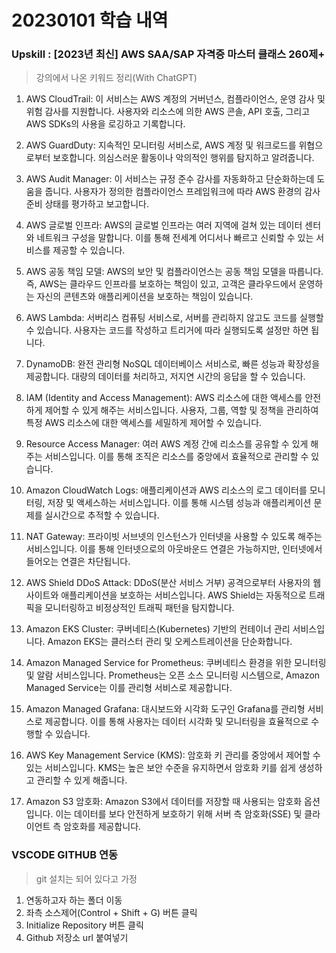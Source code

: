 # 20230101 학습 내역

### Upskill : [2023년 최신] AWS SAA/SAP 자격증 마스터 클래스 260제+

> 강의에서 나온 키워드 정리(With ChatGPT)

1. AWS CloudTrail: 이 서비스는 AWS 계정의 거버넌스, 컴플라이언스, 운영 감사 및 위험 감사를 지원합니다. 사용자와 리소스에 의한 AWS 콘솔, API 호출, 그리고 AWS SDKs의 사용을 로깅하고 기록합니다.

2. AWS GuardDuty: 지속적인 모니터링 서비스로, AWS 계정 및 워크로드를 위협으로부터 보호합니다. 의심스러운 활동이나 악의적인 행위를 탐지하고 알려줍니다.

3. AWS Audit Manager: 이 서비스는 규정 준수 감사를 자동화하고 단순화하는데 도움을 줍니다. 사용자가 정의한 컴플라이언스 프레임워크에 따라 AWS 환경의 감사 준비 상태를 평가하고 보고합니다.

4. AWS 글로벌 인프라: AWS의 글로벌 인프라는 여러 지역에 걸쳐 있는 데이터 센터와 네트워크 구성을 말합니다. 이를 통해 전세계 어디서나 빠르고 신뢰할 수 있는 서비스를 제공할 수 있습니다.

5. AWS 공동 책임 모델: AWS의 보안 및 컴플라이언스는 공동 책임 모델을 따릅니다. 즉, AWS는 클라우드 인프라를 보호하는 책임이 있고, 고객은 클라우드에서 운영하는 자신의 콘텐츠와 애플리케이션을 보호하는 책임이 있습니다.

6. AWS Lambda: 서버리스 컴퓨팅 서비스로, 서버를 관리하지 않고도 코드를 실행할 수 있습니다. 사용자는 코드를 작성하고 트리거에 따라 실행되도록 설정만 하면 됩니다.

7. DynamoDB: 완전 관리형 NoSQL 데이터베이스 서비스로, 빠른 성능과 확장성을 제공합니다. 대량의 데이터를 처리하고, 저지연 시간의 응답을 할 수 있습니다.

8. IAM (Identity and Access Management): AWS 리소스에 대한 액세스를 안전하게 제어할 수 있게 해주는 서비스입니다. 사용자, 그룹, 역할 및 정책을 관리하여 특정 AWS 리소스에 대한 액세스를 세밀하게 제어할 수 있습니다.

9. Resource Access Manager: 여러 AWS 계정 간에 리소스를 공유할 수 있게 해주는 서비스입니다. 이를 통해 조직은 리소스를 중앙에서 효율적으로 관리할 수 있습니다.

10. Amazon CloudWatch Logs: 애플리케이션과 AWS 리소스의 로그 데이터를 모니터링, 저장 및 액세스하는 서비스입니다. 이를 통해 시스템 성능과 애플리케이션 문제를 실시간으로 추적할 수 있습니다.

11. NAT Gateway: 프라이빗 서브넷의 인스턴스가 인터넷을 사용할 수 있도록 해주는 서비스입니다. 이를 통해 인터넷으로의 아웃바운드 연결은 가능하지만, 인터넷에서 들어오는 연결은 차단됩니다.

12. AWS Shield DDoS Attack: DDoS(분산 서비스 거부) 공격으로부터 사용자의 웹사이트와 애플리케이션을 보호하는 서비스입니다. AWS Shield는 자동적으로 트래픽을 모니터링하고 비정상적인 트래픽 패턴을 탐지합니다.

13. Amazon EKS Cluster: 쿠버네티스(Kubernetes) 기반의 컨테이너 관리 서비스입니다. Amazon EKS는 클러스터 관리 및 오케스트레이션을 단순화합니다.

14. Amazon Managed Service for Prometheus: 쿠버네티스 환경을 위한 모니터링 및 알람 서비스입니다. Prometheus는 오픈 소스 모니터링 시스템으로, Amazon Managed Service는 이를 관리형 서비스로 제공합니다.

15. Amazon Managed Grafana: 대시보드와 시각화 도구인 Grafana를 관리형 서비스로 제공합니다. 이를 통해 사용자는 데이터 시각화 및 모니터링을 효율적으로 수행할 수 있습니다.

16. AWS Key Management Service (KMS): 암호화 키 관리를 중앙에서 제어할 수 있는 서비스입니다. KMS는 높은 보안 수준을 유지하면서 암호화 키를 쉽게 생성하고 관리할 수 있게 해줍니다.

17. Amazon S3 암호화: Amazon S3에서 데이터를 저장할 때 사용되는 암호화 옵션입니다. 이는 데이터를 보다 안전하게 보호하기 위해 서버 측 암호화(SSE) 및 클라이언트 측 암호화를 제공합니다.


### VSCODE GITHUB 연동
> git 설치는 되어 있다고 가정
1. 연동하고자 하는 폴더 이동
2. 좌측 소스제어(Control + Shift + G) 버튼 클릭
3. Initialize Repository 버튼 클릭
4. Github 저장소 url 붙여넣기